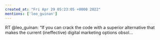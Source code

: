 ```yaml
---
created_at: "Fri Apr 29 05:23:05 +0000 2022"
mentions: ['leo_guinan']
---
```


RT @leo_guinan: “If you can crack the code with a superior alternative that makes the current (ineffective) digital marketing options obsol…